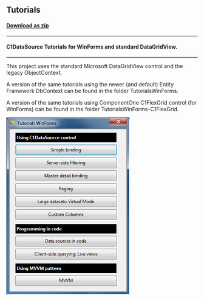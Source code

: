 ## Tutorials
#### [Download as zip](https://grapecity.github.io/DownGit/#/home?url=https://github.com/GrapeCity/ComponentOne-WinForms-Samples/tree/master/NetFramework\DataSource\VB\TutorialsWinForms-ObjectContext)
____
#### C1DataSource Tutorials for WinForms and standard DataGridView.
____
This project uses the standard Microsoft DataGridView control and the legacy ObjectContext.

A version of the same tutorials using the newer (and default) Entity Framework DbContext can be found in the folder TutorialsWinForms.

A version of the same tutorials using ComponentOne C1FlexGrid control (for WinForms) can be found in the folder TutorialsWinForms-C1FlexGrid.

![screenshot](screenshot.PNG)
